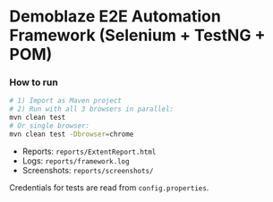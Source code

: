 # Demoblaze E2E Automation Framework (Selenium + TestNG + POM)

### How to run
```bash
# 1) Import as Maven project
# 2) Run with all 3 browsers in parallel:
mvn clean test
# Or single browser:
mvn clean test -Dbrowser=chrome
```

- Reports: `reports/ExtentReport.html`
- Logs: `reports/framework.log`
- Screenshots: `reports/screenshots/`

Credentials for tests are read from `config.properties`.
